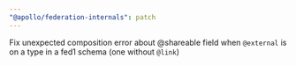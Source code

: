 ```yaml
---
"@apollo/federation-internals": patch
---
```


Fix unexpected composition error about @shareable field when `@external` is on a type in a fed1 schema (one without
`@link`)

